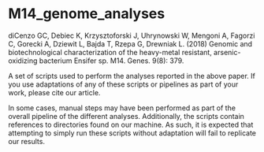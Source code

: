 # M14_genome_analyses

diCenzo GC, Debiec K, Krzysztoforski J, Uhrynowski W, Mengoni A, Fagorzi C, Gorecki A, Dziewit L, Bajda T, Rzepa G, Drewniak L. (2018) Genomic and biotechnological characterization of the heavy-metal resistant, arsenic-oxidizing bacterium Ensifer sp. M14. Genes. 9(8): 379. 

A set of scripts used to perform the analyses reported in the above paper. If you use adaptations of any of these scripts or pipelines as part of your work, please cite our article.

In some cases, manual steps may have been performed as part of the overall pipeline of the different analyses. Additionally, the scripts contain references to directories found on our machine. As such, it is expected that attempting to simply run these scripts without adaptation will fail to replicate our results.
